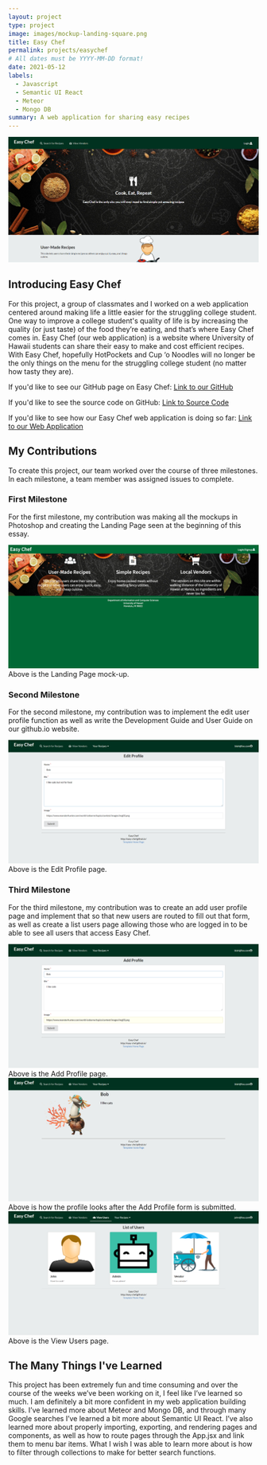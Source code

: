 ```yaml
---
layout: project
type: project
image: images/mockup-landing-square.png
title: Easy Chef
permalink: projects/easychef
# All dates must be YYYY-MM-DD format!
date: 2021-05-12
labels:
  - Javascript
  - Semantic UI React
  - Meteor
  - Mongo DB
summary: A web application for sharing easy recipes
---
```


<img class="ui image" src="../images/easyChefLanding.png">

## Introducing Easy Chef

For this project, a group of classmates and I worked on a web application centered around making life a little easier for the struggling college student.  One way to improve a college student's quality of life is by increasing the quality (or just taste) of the food they’re eating, and that’s where Easy Chef comes in.  Easy Chef (our web application) is a website where University of Hawaii students can share their easy to make and cost efficient recipes.  With Easy Chef, hopefully HotPockets and Cup ‘o Noodles will no longer be the only things on the menu for the struggling college student (no matter how tasty they are).

If you'd like to see our GitHub page on Easy Chef:
[Link to our GitHub](https://easy-chef.github.io/)

If you'd like to see the source code on GitHub:
[Link to Source Code](https://github.com/easy-chef/easy-chef)

If you'd like to see how our Easy Chef web application is doing so far:
[Link to our Web Application](https://easychef.xyz/#/)

## My Contributions

To create this project, our team worked over the course of three milestones. In each milestone, a team member was assigned issues to complete. 

### First Milestone

For the first milestone, my contribution was making all the mockups in Photoshop and creating the Landing Page seen at the beginning of this essay.

<img class="ui image" src="../images/Mockup-Landing.png">
<footer>Above is the Landing Page mock-up.</footer>

### Second Milestone

For the second milestone, my contribution was to implement the edit user profile function as well as write the Development Guide and User Guide on our github.io website.

<img class="ui image" src="../images/easyChefEditProfile.png">
<footer>Above is the Edit Profile page.</footer>

### Third Milestone

For the third milestone, my contribution was to create an add user profile page and implement that so that new users are routed to fill out that form, as well as create a list users page allowing those who are logged in to be able to see all users that access Easy Chef.

<img class="ui image" src="../images/easyChefAddProfile.png">
<footer>Above is the Add Profile page.</footer>

<img class="ui image" src="../images/easyChefProfile.png">
<footer>Above is how the profile looks after the Add Profile form is submitted.</footer>

<img class="ui image" src="../images/easyChefViewUsers.png">
<footer>Above is the View Users page.</footer>

## The Many Things I've Learned

This project has been extremely fun and time consuming and over the course of the weeks we’ve been working on it, I feel like I’ve learned so much.  I am definitely a bit more confident in my web application building skills.  I’ve learned more about Meteor and Mongo DB, and through many Google searches I’ve learned a bit more about Semantic UI React.  I’ve also learned more about properly importing, exporting, and rendering pages and components, as well as how to route pages through the App.jsx and link them to menu bar items.  What I wish I was able to learn more about is how to filter through collections to make for better search functions.
